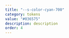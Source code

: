 ```yaml
---
title: "--s-color-cyan-700"
category: tokens
value: "#036575"
description: description
order: 4
---
```

